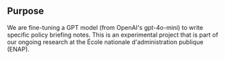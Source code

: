 ## Purpose
We are fine-tuning a GPT model (from OpenAI's gpt-4o-mini) to write specific policy briefing notes. This is an experimental project that is part of our ongoing research at the École nationale d'administration publique (ENAP).
